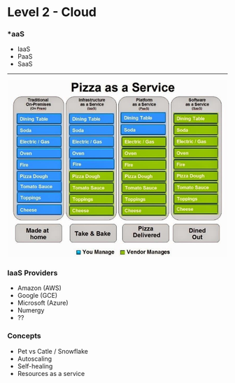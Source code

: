# Level 2 - Cloud

### \*aaS

- IaaS
- PaaS
- SaaS

---

![Turtle](images/pizza.jpg)

### IaaS Providers

- Amazon (AWS)
- Google (GCE)
- Microsoft (Azure)
- Numergy
- ??

### Concepts

- Pet vs Catle / Snowflake
- Autoscaling
- Self-healing
- Resources as a service
